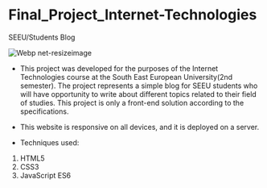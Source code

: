 # Final_Project_Internet-Technologies
SEEU/Students Blog

![Webp net-resizeimage](https://user-images.githubusercontent.com/58082595/119244867-ece58f80-bb74-11eb-8379-650dbc10854e.gif)

- This project was developed for the purposes of the Internet Technologies course at the South East European University(2nd semester).
The project represents a simple blog for SEEU students who will have opportunity to write about different topics related to their field of studies. 
This project is only a front-end solution according to the specifications.

- This website is responsive on all devices, and it is deployed on a server. 

- Techniques used:
1) HTML5
2) CSS3
3) JavaScript ES6

